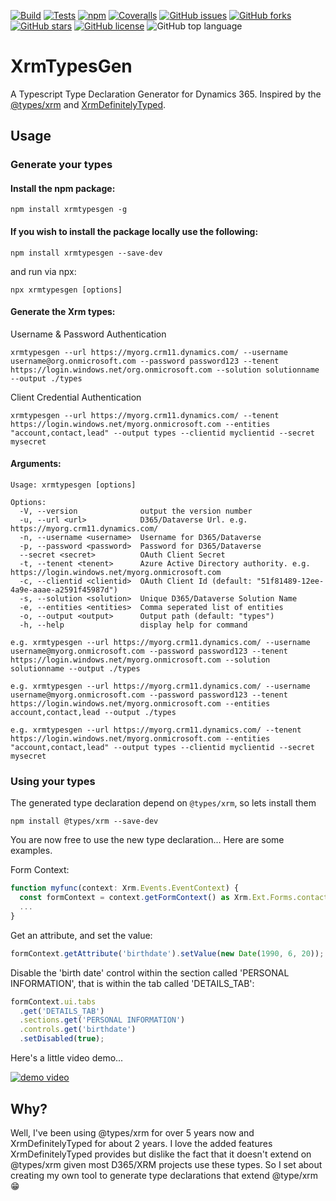 [![Build](https://github.com/OliverFlint/XrmTypesGen/actions/workflows/build.yml/badge.svg)](https://github.com/OliverFlint/XrmTypesGen/actions/workflows/build.yml)
[![Tests](https://github.com/OliverFlint/XrmTypesGen/actions/workflows/tests.yml/badge.svg)](https://github.com/OliverFlint/XrmTypesGen/actions/workflows/tests.yml)
[![npm](https://img.shields.io/npm/v/xrmtypesgen?logo=npm)](https://www.npmjs.com/package/xrmtypesgen)
[![Coveralls](https://img.shields.io/coveralls/github/OliverFlint/XrmTypesGen?logo=coveralls&style=flat-square)](https://coveralls.io/github/OliverFlint/XrmTypesGen)
[![GitHub issues](https://img.shields.io/github/issues/OliverFlint/XrmTypesGen?logo=github&style=flat-square)](https://github.com/OliverFlint/XrmTypesGen/issues)
[![GitHub forks](https://img.shields.io/github/forks/OliverFlint/XrmTypesGen?logo=github&style=flat-square)](https://github.com/OliverFlint/XrmTypesGen/network)
[![GitHub stars](https://img.shields.io/github/stars/OliverFlint/XrmTypesGen?logo=github&style=flat-square)](https://github.com/OliverFlint/XrmTypesGen/stargazers)
[![GitHub license](https://img.shields.io/github/license/OliverFlint/XrmTypesGen?logo=github&style=flat-square)](https://github.com/OliverFlint/XrmTypesGen/blob/main/LICENSE)
![GitHub top language](https://img.shields.io/github/languages/top/oliverflint/xrmtypesgen?logo=github&style=flat-square)

# XrmTypesGen

A Typescript Type Declaration Generator for Dynamics 365. Inspired by the [@types/xrm](https://github.com/DefinitelyTyped/DefinitelyTyped/tree/master/types/xrm) and [XrmDefinitelyTyped](https://github.com/delegateas/XrmDefinitelyTyped).

## Usage

### Generate your types

#### **Install the npm package:**

```
npm install xrmtypesgen -g
```

#### **If you wish to install the package locally use the following:**

```
npm install xrmtypesgen --save-dev
```

and run via npx:

```
npx xrmtypesgen [options]
```

#### **Generate the Xrm types:**

Username & Password Authentication

```
xrmtypesgen --url https://myorg.crm11.dynamics.com/ --username username@org.onmicrosoft.com --password password123 --tenent https://login.windows.net/org.onmicrosoft.com --solution solutionname --output ./types
```

Client Credential Authentication

```
xrmtypesgen --url https://myorg.crm11.dynamics.com/ --tenent https://login.windows.net/myorg.onmicrosoft.com --entities "account,contact,lead" --output types --clientid myclientid --secret mysecret
```

#### **Arguments:**

```
Usage: xrmtypesgen [options]

Options:
  -V, --version              output the version number
  -u, --url <url>            D365/Dataverse Url. e.g. https://myorg.crm11.dynamics.com/
  -n, --username <username>  Username for D365/Dataverse
  -p, --password <password>  Password for D365/Dataverse
  --secret <secret>          OAuth Client Secret
  -t, --tenent <tenent>      Azure Active Directory authority. e.g. https://login.windows.net/myorg.onmicrosoft.com
  -c, --clientid <clientid>  OAuth Client Id (default: "51f81489-12ee-4a9e-aaae-a2591f45987d")
  -s, --solution <solution>  Unique D365/Dataverse Solution Name
  -e, --entities <entities>  Comma seperated list of entities
  -o, --output <output>      Output path (default: "types")
  -h, --help                 display help for command

e.g. xrmtypesgen --url https://myorg.crm11.dynamics.com/ --username username@myorg.onmicrosoft.com --password password123 --tenent https://login.windows.net/myorg.onmicrosoft.com --solution solutionname --output ./types

e.g. xrmtypesgen --url https://myorg.crm11.dynamics.com/ --username username@myorg.onmicrosoft.com --password password123 --tenent https://login.windows.net/myorg.onmicrosoft.com --entities account,contact,lead --output ./types

e.g. xrmtypesgen --url https://myorg.crm11.dynamics.com/ --tenent https://login.windows.net/myorg.onmicrosoft.com --entities "account,contact,lead" --output types --clientid myclientid --secret mysecret
```

### Using your types

The generated type declaration depend on `@types/xrm`, so lets install them

```
npm install @types/xrm --save-dev
```

You are now free to use the new type declaration... Here are some examples.

Form Context:

```typescript
function myfunc(context: Xrm.Events.EventContext) {
  const formContext = context.getFormContext() as Xrm.Ext.Forms.contact.main.Contact.Form;
  ...
}
```

Get an attribute, and set the value:

```typescript
formContext.getAttribute('birthdate').setValue(new Date(1990, 6, 20));
```

Disable the 'birth date' control within the section called 'PERSONAL INFORMATION', that is within the tab called 'DETAILS_TAB':

```typescript
formContext.ui.tabs
  .get('DETAILS_TAB')
  .sections.get('PERSONAL INFORMATION')
  .controls.get('birthdate')
  .setDisabled(true);
```

Here's a little video demo...

[![demo video](https://img.youtube.com/vi/zhLn1Ac21_4/0.jpg)](https://youtu.be/zhLn1Ac21_4)

## Why?

Well, I've been using @types/xrm for over 5 years now and XrmDefinitelyTyped for about 2 years. I love the added features XrmDefinitelyTyped provides but dislike the fact that it doesn't extend on @types/xrm given most D365/XRM projects use these types. So I set about creating my own tool to generate type declarations that extend @type/xrm 😁
